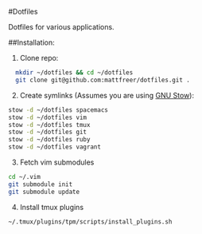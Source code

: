 #Dotfiles

Dotfiles for various applications.

##Installation:

1. Clone repo:

  ```bash
    mkdir ~/dotfiles && cd ~/dotfiles
    git clone git@github.com:mattfreer/dotfiles.git .
  ```
2. Create symlinks (Assumes you are using [GNU Stow][1]):

  ```bash
  stow -d ~/dotfiles spacemacs
  stow -d ~/dotfiles vim
  stow -d ~/dotfiles tmux
  stow -d ~/dotfiles git
  stow -d ~/dotfiles ruby
  stow -d ~/dotfiles vagrant
  ```
3. Fetch vim submodules

  ```bash
  cd ~/.vim
  git submodule init
  git submodule update
  ```
4. Install tmux plugins

  ```bash
  ~/.tmux/plugins/tpm/scripts/install_plugins.sh
  ```

[1]: http://www.gnu.org/software/stow/
